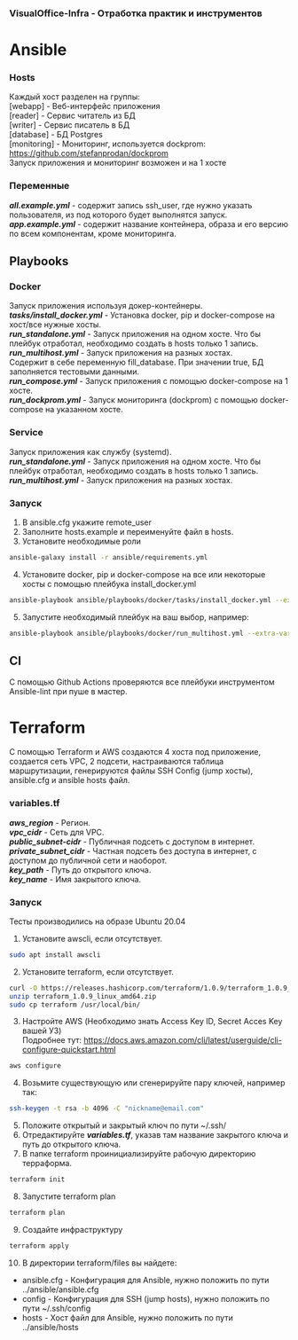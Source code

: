 ### VisualOffice-Infra - Отработка практик и инструментов
# Ansible
### Hosts
Каждый хост разделен на группы:  
[webapp] - Веб-интерфейс приложения  
[reader] - Сервис читатель из БД  
[writer] - Сервис писатель в БД  
[database] - БД Postgres  
[monitoring] - Мониторинг, используется dockprom: https://github.com/stefanprodan/dockprom  
Запуск приложения и мониторинг возможен и на 1 хосте  
### Переменные
***all.example.yml*** - содержит запись ssh_user, где нужно указать пользователя, из под которого будет выполнятся запуск.  
***app.example.yml*** - содержит название контейнера, образа и его версию по всем компонентам, кроме мониторинга.  
## Playbooks
### Docker
Запуск приложения используя докер-контейнеры.
***tasks/install_docker.yml*** - Установка docker, pip и docker-compose на хост/все нужные хосты.  
***run_standalone.yml*** - Запуск приложения на одном хосте. Что бы плейбук отработал, необходимо создать в hosts только 1 запись.  
***run_multihost.yml*** - Запуск приложения на разных хостах.  
Содержит в себе переменную fill_database. При значении true, БД заполняется тестовыми данными.  
***run_compose.yml*** - Запуск приложения с помощью docker-compose на 1 хосте.  
***run_dockprom.yml*** - Запуск мониторинга (dockprom) с помощью docker-compose на указанном хосте.  
### Service
Запуск приложения как службу (systemd).   
***run_standalone.yml*** - Запуск приложения на одном хосте. Что бы плейбук отработал, необходимо создать в hosts только 1 запись.  
***run_multihost.yml*** - Запуск приложения на разных хостах.  
### Запуск
1. В ansible.cfg укажите remote_user  
2. Заполните hosts.example и переименуйте файл в hosts.  
3. Установите необходимые роли  
```sh
ansible-galaxy install -r ansible/requirements.yml
```
4. Установите docker, pip и docker-compose на все или некоторые хосты с помощью плейбука install_docker.yml  
```sh
ansible-playbook ansible/playbooks/docker/tasks/install_docker.yml --extra-vars "ansible_sudo_pass=password"
```
5. Запустите необходимый плейбук на ваш выбор, например:  
```sh
ansible-playbook ansible/playbooks/docker/run_multihost.yml --extra-vars "ansible_sudo_pass=password"
```
## CI
С помощью Github Actions проверяются все плейбуки инструментом Ansible-lint при пуше в мастер.  
# Terraform
С помощью Terraform и AWS создаются 4 хоста под приложение, создается сеть VPC, 2 подсети, настраиваются таблица маршрутизации, генерируются файлы SSH Config (jump хосты), ansible.cfg и ansible hosts файл.  
### variables.tf
***aws_region*** - Регион.  
***vpc_cidr*** - Сеть для VPC.  
***public_subnet-cidr*** - Публичная подсеть с доступом в интернет.  
***private_subnet_cidr*** - Частная подсеть без доступа в интернет, с доступом до публичной сети и наоборот.  
***key_path*** - Путь до открытого ключа.    
***key_name*** - Имя закрытого ключа.  
### Запуск
Тесты производились на образе Ubuntu 20.04
1. Установите awscli, если отсутствует.  
```sh
sudo apt install awscli
```
2. Установите terraform, если отсутствует.  
```sh
curl -O https://releases.hashicorp.com/terraform/1.0.9/terraform_1.0.9_linux_amd64.zip  
unzip terraform_1.0.9_linux_amd64.zip   
sudo cp terraform /usr/local/bin/  
```
3. Настройте AWS (Необходимо знать Access Key ID, Secret Acces Key вашей УЗ)  
Подробнее тут: https://docs.aws.amazon.com/cli/latest/userguide/cli-configure-quickstart.html  
```sh
aws configure
```
4. Возьмите существующую или сгенерируйте пару ключей, например так:  
```sh
ssh-keygen -t rsa -b 4096 -C "nickname@email.com"
```
5. Положите открытый и закрытый ключ по пути ~/.ssh/  
6. Отредактируйте ***variables.tf***, указав там название закрытого ключа и путь до открытого ключа.  
7. В папке terraform проинициализируйте рабочую директорию терраформа.  
```sh
terraform init
```
8. Запустите terraform plan  
```sh
terraform plan
```
9. Создайте инфраструктуру  
```sh
terraform apply
```
10. В директории terraform/files вы найдете:  
* ansible.cfg - Конфигурация для Ansible, нужно положить по пути ../ansible/ansible.cfg  
* config - Конфигурация для SSH (jump hosts), нужно положить по пути ~/.ssh/config  
* hosts - Хост файл для Ansible, нужно положить по пути ../ansible/hosts
